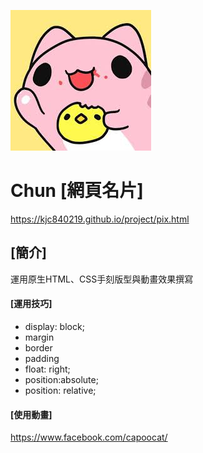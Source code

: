 ![](https://github.com/kjc840219/project/blob/master/image/capoocat.jpg)
# Chun [網頁名片]
https://kjc840219.github.io/project/pix.html

## [簡介]
運用原生HTML、CSS手刻版型與動畫效果撰寫

#### [運用技巧]
* display: block;
* margin
* border
* padding
* float: right;
* position:absolute;
* position: relative;

#### [使用動畫]
https://www.facebook.com/capoocat/